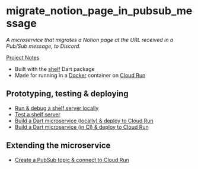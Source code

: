 # migrate_notion_page_in_pubsub_message

*A microservice that migrates a Notion page at the URL received in a Pub/Sub message, to Discord.*

[Project Notes](https://enspyrco.notion.site/migrate_notion_page_in_pubsub_message-f00c571f3ee343c485a1958d32a1b45d?pvs=4)

- Built with the [shelf] Dart package
- Made for running in a [Docker] container on [Cloud Run]

## Prototyping, testing & deploying

- [Run & debug a shelf server locally]
- [Test a shelf server]
- [Build a Dart microservice (locally) & deploy to Cloud Run]
- [Build a Dart microservice (in CI) & deploy to Cloud Run]

## Extending the microservice

- [Create a PubSub topic & connect to Cloud Run]

[shelf]: https://pub.dev/packages/shelf
[Docker]: https://www.docker.com/
[Cloud Run]: https://cloud.google.com/run
[Run & debug a shelf server locally]: https://enspyr-resources.notion.site/Run-debug-a-shelf-server-locally-b80329316e444cb2baa9c199ceafdfed?pvs=4
[Test a shelf server]: https://enspyr-resources.notion.site/Test-a-shelf-server-96d7921e07314956bcf6878d774732fb?pvs=4
[Build a Dart microservice (locally) & deploy to Cloud Run]: https://enspyr-resources.notion.site/Build-a-Dart-microservice-locally-deploy-to-Cloud-Run-e8cc68699d92426d865b41c55f0c5cc3?pvs=4
[Build a Dart microservice (in CI) & deploy to Cloud Run]: https://enspyr-resources.notion.site/Build-a-Dart-microservice-in-CI-deploy-to-Cloud-Run-e99e4144cdf1460aad41a56aa5f45099?pvs=4
[Create a PubSub topic & connect to Cloud Run]: https://enspyr-resources.notion.site/Create-a-PubSub-topic-connect-to-Cloud-Run-fd91b07419d5434bbf1e92b95b3b0930?pvs=4
